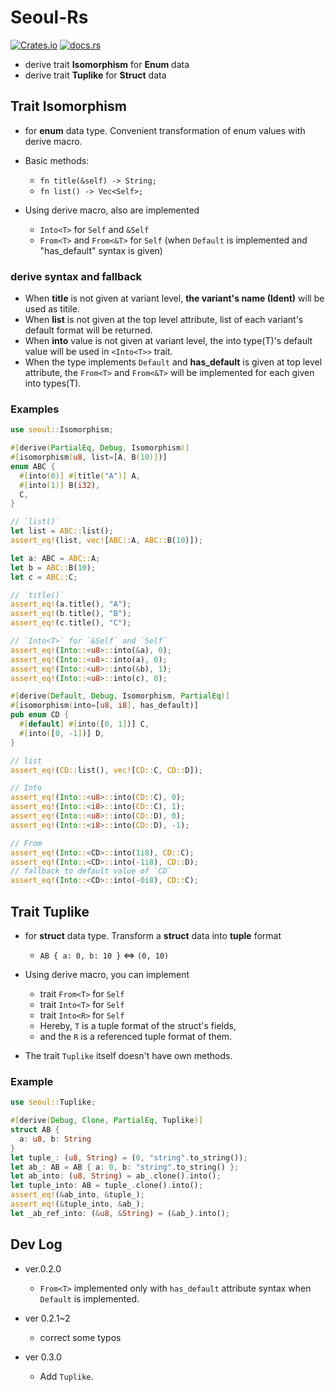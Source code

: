 # Seoul-Rs

[![Crates.io](https://img.shields.io/crates/v/seoul)](https://crates.io/crates/seoul)
[![docs.rs](https://img.shields.io/docsrs/seoul?color=blue&label=docs.rs)](https://docs.rs/seoul)

* derive trait **Isomorphism** for **Enum** data
* derive trait **Tuplike** for **Struct** data

## Trait Isomorphism
* for **enum** data type. Convenient transformation of enum values with derive macro.

* Basic methods:
    * `fn title(&self) -> String;`
    * `fn list() -> Vec<Self>;`

* Using derive macro, also are implemented
    * `Into<T>` for `Self` and `&Self`
    * `From<T>` and `From<&T>` for `Self` (when `Default` is implemented and "has_default" syntax is given)

### derive syntax and fallback
* When **title** is not given at variant level, **the variant's name (Ident)** will be used as titile.
* When **list** is not given at the top level attribute, list of each variant's default format will be returned.
* When **into** value is not given at variant level, the into type(T)'s default value will be used in `<Into<T>>` trait.
* When the type implements `Default` and **has_default** is given at top level attribute, the `From<T>` and `From<&T>` will be implemented for each given into types(T). 

### Examples
```rust
use seoul::Isomorphism;

#[derive(PartialEq, Debug, Isomorphism)]
#[isomorphism(u8, list=[A, B(10)])]
enum ABC {
  #[into(0)] #[title("A")] A,
  #[into(1)] B(i32),
  C,
}

// `list()`
let list = ABC::list();
assert_eq!(list, vec![ABC::A, ABC::B(10)]);

let a: ABC = ABC::A;
let b = ABC::B(10);
let c = ABC::C;

// `title()`
assert_eq!(a.title(), "A");
assert_eq!(b.title(), "B");
assert_eq!(c.title(), "C");

// `Into<T>` for `&Self` and `Self`
assert_eq!(Into::<u8>::into(&a), 0);
assert_eq!(Into::<u8>::into(a), 0);
assert_eq!(Into::<u8>::into(&b), 1);
assert_eq!(Into::<u8>::into(c), 0);
```

```rust
#[derive(Default, Debug, Isomorphism, PartialEq)]
#[isomorphism(into=[u8, i8], has_default)]
pub enum CD {
  #[default] #[into([0, 1])] C,
  #[into([0, -1])] D,
}

// list
assert_eq!(CD::list(), vec![CD::C, CD::D]);

// Into
assert_eq!(Into::<u8>::into(CD::C), 0);
assert_eq!(Into::<i8>::into(CD::C), 1);
assert_eq!(Into::<u8>::into(CD::D), 0);
assert_eq!(Into::<i8>::into(CD::D), -1);

// From
assert_eq!(Into::<CD>::into(1i8), CD::C);
assert_eq!(Into::<CD>::into(-1i8), CD::D);
// fallback to default value of `CD`
assert_eq!(Into::<CD>::into(-0i8), CD::C);
```

## Trait Tuplike
* for **struct** data type. Transform a **struct** data into **tuple** format
  * `AB { a: 0, b: 10 }` <=> `(0, 10)`

* Using derive macro, you can implement
  * trait `From<T>` for `Self`
  * trait `Into<T>` for `Self`
  * trait `Into<R>` for `Self`
  * Hereby, `T` is a tuple format of the struct's fields,
  * and the `R` is a referenced tuple format of them.

* The trait `Tuplike` itself doesn't have own methods.

### Example
```rust
use seoul::Tuplike;

#[derive(Debug, Clone, PartialEq, Tuplike)]
struct AB {
  a: u8, b: String
}
let tuple_: (u8, String) = (0, "string".to_string());
let ab_: AB = AB { a: 0, b: "string".to_string() };
let ab_into: (u8, String) = ab_.clone().into();
let tuple_into: AB = tuple_.clone().into();
assert_eq!(&ab_into, &tuple_);
assert_eq!(&tuple_into, &ab_);
let _ab_ref_into: (&u8, &String) = (&ab_).into();
```



## Dev Log
* ver.0.2.0
  * `From<T>` implemented only with `has_default` attribute syntax when `Default` is implemented.
* ver 0.2.1~2
  * correct some typos

* ver 0.3.0
  * Add `Tuplike`.